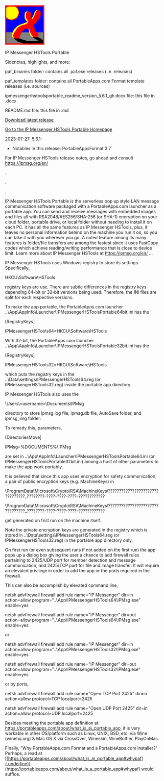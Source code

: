 ![image info](./ipmessengerhstoolsportable_readme_version_5.6.1_gh_files/media/image1.png)

IP Messenger HSTools Portable

Sidenotes, highlights, and more:

paf_binaries folder: contains all .paf.exe releases (i.e. releases)

paf_templates folder: contains all PortableApps.com Format template
releases (i.e. sources)

ipmessengerhstoolsportable_readme_version_5.6.1_gh.docx file: this file
in .docx

README.md file: this file in .md

[Download latest
release](https://github.com/hoabut/IP-Messenger-HSTools-Portable/releases/tag/v5.6.1)

[Go to the IP Messenger HSTools Portable
Homepage](https://portableapps.com/node/62011)

2023-07-27: 5.6.1:

-   Notables in this release: PortableAppsFormat 3.7

For IP Messenger HSTools release notes, go ahead and consult
<https://ipmsg.org/en/>

.

.

.

IP Messenger HSTools Portable is the serverless pop up style LAN message
communication software packaged with a PortableApps.com launcher as a
portable app. You can send and receive messages with embedded images and
files all with RSA2048/AES256/SHA-256 (or SHA-1) encryption on your
cloud folder, portable drive, or local folder without needing to install
it on each PC. It has all the same features as IP Messenger HSTools,
plus, it leaves no personal information behind on the machine you run it
on, so you can take it with you wherever you go. A noted feature among
its many features is folder/file transfers are among the fastest since
it uses FastCopy codes which achieve reading/writing performance that is
close to device limit. Learn more about IP Messenger HSTools at
<https://ipmsg.org/en/> ...

IP Messenger HSTools uses Windows registry to store its settings.
Specifically,

HKCU\\Software\\HSTools

registry keys are use. There are subtle differences in the registry keys
depending 64-bit or 32-bit versions being used. Therefore, the INI files
are split for each respective versions.

To make the app portable, the PortableApps.com launcher
..\\App\\AppInfo\\Launcher\\IPMessengerHSToolsPortable64bit.ini has the

\[RegistryKeys\]

IPMessengerHSTools64=HKCU\\Software\\HSTools

With 32-bit, the PortableApps.com launcher
..\\App\\AppInfo\\Launcher\\IPMessengerHSToolsPortable32bit.ini has the

\[RegistryKeys\]

IPMessengerHSTools32=HKCU\\Software\\HSTools

which puts the registry keys in the
..\\Data\\settings\\IPMessengerHSTools64.reg (or
IPMessengerHSTools32.reg) inside the portable app directory.

IP Messenger HSTools also uses the

\\Users\\\<username>\\Documents\\IPMsg

directory to store ipmsg.log file, ipmsg.db file, AutoSave folder, and
ipmsg_img folder.

To remedy this, parameters,

\[DirectoriesMove\]

IPMsg=%DOCUMENTS%\\IPMsg

are set in ..\\App\\AppInfo\\Launcher\\IPMessengerHSToolsPortable64.ini
(or IPMessengerHSToolsPortable32bit.ini) among a host of other
parameters to make the app work portably.

It is believed that since this app uses encryption for safety
communication, a pair of public encryption keys (e.g. MachineKeys) in

\\ProgramData\\Microsoft\\Crypto\\RSA\\MachineKeys\\????????????????????????????????\_????????-????-????-????-????????????

\\ProgramData\\Microsoft\\Crypto\\RSA\\MachineKeys\\????????????????????????????????\_????????-????-????-????-????????????

get generated on first run on the machine itself.

Note the private encryption keys are generated in the registry which is
stored in ..\\Data\\settings\\IPMessengerHSTools64.reg (or
IPMessengerHSTools32.reg) in the portable app directory only.

On first run (or even subsequent runs if not added on the first run) the
app pops up a dialog box giving the user a chance to add firewall rules
pertaining to 2425/UDP port for member detection and message
communication, and 2425/TCP port for file and image transfer. It will
require an elevated privilege in order to add the app or the ports
required in the firewall.

This can also be accomplish by elevated command line,

netsh advfirewall firewall add rule name="IP Messenger" dir=in
action=allow program="..\\App\\IPMessengerHSTools64\\IPMsg.exe"
enable=yes

netsh advfirewall firewall add rule name="IP Messenger" dir=out
action=allow program="..\\App\\IPMessengerHSTools64\\IPMsg.exe"
enable=yes

or

netsh advfirewall firewall add rule name="IP Messenger" dir=in
action=allow program="..\\App\\IPMessengerHSTools32\\IPMsg.exe"
enable=yes

netsh advfirewall firewall add rule name="IP Messenger" dir=out
action=allow program="..\\App\\IPMessengerHSTools32\\IPMsg.exe"
enable=yes

or by ports,

netsh advfirewall firewall add rule name="Open TCP Port 2425" dir=in
action=allow protocol=TCP localport=2425

netsh advfirewall firewall add rule name="Open UDP Port 2425" dir=in
action=allow protocol=UDP localport=2425

Besides meeting the portable app definition at
https://portableapps.com/about/what_is_a\_portable_app, it is very
workable in other OS/platform such as Linux, UNIX, BSD, etc. via Wine
(winehq.org) & Mac OS X via CrossOver, Wineskin, WineBottler, PlayOnMac.

Finally, "Why PortableApps.com Format and a PortableApps.com Installer?"
Perhaps, a read at
[[https://portableapps.com/about/what_is_a\_portable_app#whypaf]{.underline}](https://portableapps.com/about/what_is_a_portable_app#whypaf)
would suffice.
